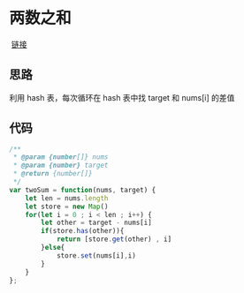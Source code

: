 # 两数之和
![]()
[链接](https://leetcode.cn/problems/two-sum/)
## 思路
利用 hash 表，每次循环在 hash 表中找 target 和 nums[i] 的差值

## 代码
```js
/**
 * @param {number[]} nums
 * @param {number} target
 * @return {number[]}
 */
var twoSum = function(nums, target) {
    let len = nums.length
    let store = new Map()
    for(let i = 0 ; i < len ; i++) {
        let other = target - nums[i]
        if(store.has(other)){
            return [store.get(other) , i]
        }else{
            store.set(nums[i],i)
        }
    }
};
```